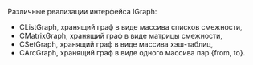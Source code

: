 
Различные реализации интерфейса IGraph:
- CListGraph, хранящий граф в виде массива списков смежности,
- CMatrixGraph, хранящий граф в виде матрицы смежности,
- CSetGraph, хранящий граф в виде массива хэш-таблиц,
- CArcGraph, хранящий граф в виде одного массива пар {from, to}.
